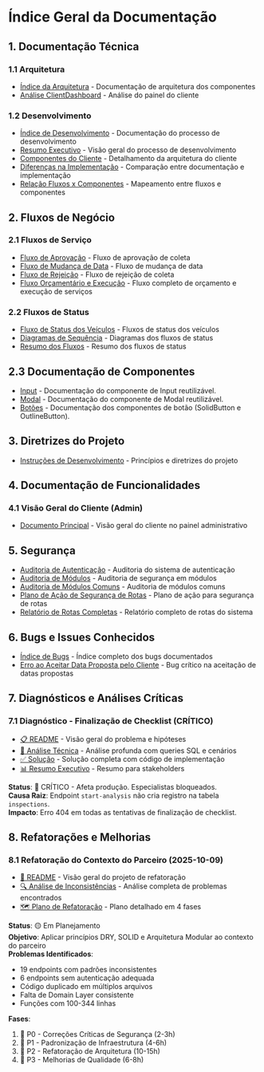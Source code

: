 # Índice Geral da Documentação

## 1. Documentação Técnica

### 1.1 Arquitetura
- [Índice da Arquitetura](architecture/indice.md) - Documentação de arquitetura dos componentes
- [Análise ClientDashboard](architecture/client_dashboard.md) - Análise do painel do cliente

### 1.2 Desenvolvimento
- [Índice de Desenvolvimento](development/indice.md) - Documentação do processo de desenvolvimento
- [Resumo Executivo](development/resumo_executivo.md) - Visão geral do processo de desenvolvimento
- [Componentes do Cliente](development/componentes_cliente.md) - Detalhamento da arquitetura do cliente
- [Diferenças na Implementação](development/diferencas_implementacao.md) - Comparação entre documentação e implementação
- [Relação Fluxos x Componentes](development/fluxos_componentes.md) - Mapeamento entre fluxos e componentes

## 2. Fluxos de Negócio

### 2.1 Fluxos de Serviço
- [Fluxo de Aprovação](business-flows/fluxo_aprovacao.md) - Fluxo de aprovação de coleta
- [Fluxo de Mudança de Data](business-flows/fluxo_mudanca_data.md) - Fluxo de mudança de data
- [Fluxo de Rejeição](business-flows/fluxo_rejeicao.md) - Fluxo de rejeição de coleta
- [Fluxo Orçamentário e Execução](business-flows/fluxo_orcamentario.md) - Fluxo completo de orçamento e execução de serviços

### 2.2 Fluxos de Status
- [Fluxo de Status dos Veículos](business-flows/fluxo_status_veiculos.md) - Fluxos de status dos veículos
- [Diagramas de Sequência](business-flows/diagramas_sequencia.md) - Diagramas dos fluxos de status
- [Resumo dos Fluxos](business-flows/resumo_fluxos_status.md) - Resumo dos fluxos de status

## 2.3 Documentação de Componentes
- [Input](components/Input.md) - Documentação do componente de Input reutilizável.
- [Modal](components/Modal.md) - Documentação do componente de Modal reutilizável.
- [Botões](components/Buttons.md) - Documentação dos componentes de botão (SolidButton e OutlineButton).

## 3. Diretrizes do Projeto

- [Instruções de Desenvolvimento](DEVELOPMENT_INSTRUCTIONS.md) - Princípios e diretrizes do projeto

## 4. Documentação de Funcionalidades

### 4.1 Visão Geral do Cliente (Admin)
- [Documento Principal](admin-client-dashboard.md) - Visão geral do cliente no painel administrativo

## 5. Segurança

- [Auditoria de Autenticação](security/auditoria-autenticacao.md) - Auditoria do sistema de autenticação
- [Auditoria de Módulos](security/auditoria-lib-modulos.md) - Auditoria de segurança em módulos
- [Auditoria de Módulos Comuns](security/auditoria-modulos.md) - Auditoria de módulos comuns
- [Plano de Ação de Segurança de Rotas](security/plano-acao-seguranca-rotas.md) - Plano de ação para segurança de rotas
- [Relatório de Rotas Completas](security/relatorio-rotas-completas.md) - Relatório completo de rotas do sistema

## 6. Bugs e Issues Conhecidos

- [Índice de Bugs](bugs/indice.md) - Índice completo dos bugs documentados
- [Erro ao Aceitar Data Proposta pelo Cliente](bugs/admin_accept_proposed_date_bug.md) - Bug crítico na aceitação de datas propostas

## 7. Diagnósticos e Análises Críticas

### 7.1 Diagnóstico - Finalização de Checklist (CRÍTICO)
- [📋 README](diagnostic-finalize-checklist/README.md) - Visão geral do problema e hipóteses
- [🔬 Análise Técnica](diagnostic-finalize-checklist/TECHNICAL_ANALYSIS.md) - Análise profunda com queries SQL e cenários
- [✅ Solução](diagnostic-finalize-checklist/SOLUTION.md) - Solução completa com código de implementação
- [📊 Resumo Executivo](diagnostic-finalize-checklist/EXECUTIVE_SUMMARY.md) - Resumo para stakeholders

**Status**: 🔴 CRÍTICO - Afeta produção. Especialistas bloqueados.  
**Causa Raiz**: Endpoint `start-analysis` não cria registro na tabela `inspections`.  
**Impacto**: Erro 404 em todas as tentativas de finalização de checklist.

## 8. Refatorações e Melhorias

### 8.1 Refatoração do Contexto do Parceiro (2025-10-09)
- [📖 README](partner-refactoring/README.md) - Visão geral do projeto de refatoração
- [🔍 Análise de Inconsistências](partner-refactoring/01-ANALYSIS.md) - Análise completa de problemas encontrados
- [🗺️ Plano de Refatoração](partner-refactoring/02-REFACTORING-PLAN.md) - Plano detalhado em 4 fases

**Status**: 🟡 Em Planejamento  
**Objetivo**: Aplicar princípios DRY, SOLID e Arquitetura Modular ao contexto do parceiro  
**Problemas Identificados**:
- 19 endpoints com padrões inconsistentes
- 6 endpoints sem autenticação adequada
- Código duplicado em múltiplos arquivos
- Falta de Domain Layer consistente
- Funções com 100-344 linhas

**Fases**:
1. 🔴 P0 - Correções Críticas de Segurança (2-3h)
2. 🔴 P1 - Padronização de Infraestrutura (4-6h)
3. 🔴 P2 - Refatoração de Arquitetura (10-15h)
4. 🔴 P3 - Melhorias de Qualidade (6-8h)
